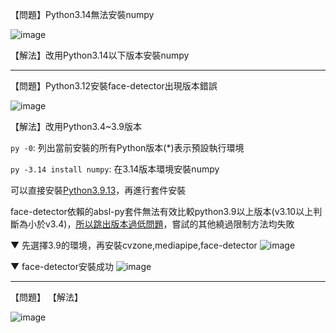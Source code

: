 
【問題】Python3.14無法安裝numpy

![image](https://github.com/user-attachments/assets/5ba0a2ac-1383-46ee-b4c5-ff12db7f3f8e)

【解法】改用Python3.14以下版本安裝numpy

---

【問題】Python3.12安裝face-detector出現版本錯誤

![image](https://github.com/user-attachments/assets/2a9d1d4e-c8ec-49bd-9008-a1cd99110a15)

【解法】改用Python3.4~3.9版本

`py -0`: 列出當前安裝的所有Python版本(*)表示預設執行環境

`py -3.14 install numpy`: 在3.14版本環境安裝numpy

可以直接安裝[Python3.9.13](https://www.python.org/downloads/release/python-3913/)，再進行套件安裝
 
face-detector依賴的absl-py套件無法有效比較python3.9以上版本(v3.10以上判斷為小於v3.4)，[所以跳出版本過低問題](https://stackoverflow.com/questions/75250036/runtimeerror-python-version-2-7-or-3-4-is-required-even-if-i-already-have-3-10)，嘗試的其他繞過限制方法均失敗

▼ 先選擇3.9的環境，再安裝cvzone,mediapipe,face-detector
 ![image](https://github.com/user-attachments/assets/0cf15d68-ecf0-4361-b2a6-1ec90a9c5dd9)

▼ face-detector安裝成功
![image](https://github.com/user-attachments/assets/301e4d7a-d616-48d6-a714-2a0027321746)

---

【問題】
【解法】

![image](https://github.com/user-attachments/assets/21987403-1ef6-4f20-8f04-649d331238b7)
